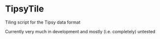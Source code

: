 # TipsyTile
Tiling script for the Tipsy data format

Currently very much in development and mostly (i.e. completely) untested
